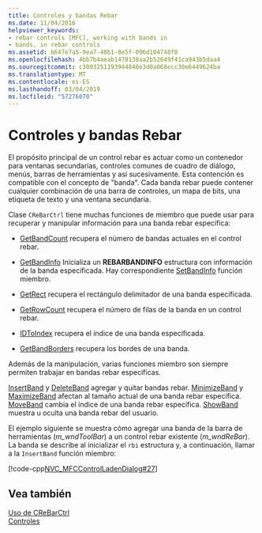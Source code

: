 ```yaml
---
title: Controles y bandas Rebar
ms.date: 11/04/2016
helpviewer_keywords:
- rebar controls [MFC], working with bands in
- bands, in rebar controls
ms.assetid: b647e7a5-9ea7-48b1-8e5f-096d104748f0
ms.openlocfilehash: 4bb7b4aeab1478138aa2b52649f41ca943b5daa4
ms.sourcegitcommit: c3093251193944840e3d0a068ecc30e6449624ba
ms.translationtype: MT
ms.contentlocale: es-ES
ms.lasthandoff: 03/04/2019
ms.locfileid: "57276070"
---
```

# <a name="rebar-controls-and-bands"></a>Controles y bandas Rebar

El propósito principal de un control rebar es actuar como un contenedor para ventanas secundarias, controles comunes de cuadro de diálogo, menús, barras de herramientas y así sucesivamente. Esta contención es compatible con el concepto de "banda". Cada banda rebar puede contener cualquier combinación de una barra de controles, un mapa de bits, una etiqueta de texto y una ventana secundaria.

Clase `CReBarCtrl` tiene muchas funciones de miembro que puede usar para recuperar y manipular información para una banda rebar específica:

- [GetBandCount](../mfc/reference/crebarctrl-class.md#getbandcount) recupera el número de bandas actuales en el control rebar.

- [GetBandInfo](../mfc/reference/crebarctrl-class.md#getbandinfo) Inicializa un **REBARBANDINFO** estructura con información de la banda especificada. Hay correspondiente [SetBandInfo](../mfc/reference/crebarctrl-class.md#setbandinfo) función miembro.

- [GetRect](../mfc/reference/crebarctrl-class.md#getrect) recupera el rectángulo delimitador de una banda especificada.

- [GetRowCount](../mfc/reference/crebarctrl-class.md#getrowcount) recupera el número de filas de la banda en un control rebar.

- [IDToIndex](../mfc/reference/crebarctrl-class.md#idtoindex) recupera el índice de una banda especificada.

- [GetBandBorders](../mfc/reference/crebarctrl-class.md#getbandborders) recupera los bordes de una banda.

Además de la manipulación, varias funciones miembro son siempre permiten trabajar en bandas rebar específicas.

[InsertBand](../mfc/reference/crebarctrl-class.md#insertband) y [DeleteBand](../mfc/reference/crebarctrl-class.md#deleteband) agregar y quitar bandas rebar. [MinimizeBand](../mfc/reference/crebarctrl-class.md#minimizeband) y [MaximizeBand](../mfc/reference/crebarctrl-class.md#maximizeband) afectan al tamaño actual de una banda rebar específica. [MoveBand](../mfc/reference/crebarctrl-class.md#moveband) cambia el índice de una banda rebar específica. [ShowBand](../mfc/reference/crebarctrl-class.md#showband) muestra u oculta una banda rebar del usuario.

El ejemplo siguiente se muestra cómo agregar una banda de la barra de herramientas (*m_wndToolBar*) a un control rebar existente (*m_wndReBar*). La banda se describe al inicializar el `rbi` estructura y, a continuación, llamar a la `InsertBand` función miembro:

[!code-cpp[NVC_MFCControlLadenDialog#27](../mfc/codesnippet/cpp/rebar-controls-and-bands_1.cpp)]

## <a name="see-also"></a>Vea también

[Uso de CReBarCtrl](../mfc/using-crebarctrl.md)<br/>
[Controles](../mfc/controls-mfc.md)
